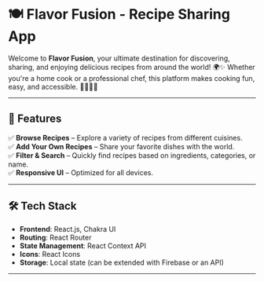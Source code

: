 # 🍽️ Flavor Fusion - Recipe Sharing App

Welcome to **Flavor Fusion**, your ultimate destination for discovering, sharing, and enjoying delicious recipes from around the world! 🌍✨ Whether you're a home cook or a professional chef, this platform makes cooking fun, easy, and accessible. 👨‍🍳👩‍🍳

---

## 🚀 Features

✅ **Browse Recipes** – Explore a variety of recipes from different cuisines.  
✅ **Add Your Own Recipes** – Share your favorite dishes with the world.  
✅ **Filter & Search** – Quickly find recipes based on ingredients, categories, or name.  
✅ **Responsive UI** – Optimized for all devices.  

---

## 🛠️ Tech Stack

- **Frontend**: React.js, Chakra UI
- **Routing**: React Router
- **State Management**: React Context API
- **Icons**: React Icons
- **Storage**: Local state (can be extended with Firebase or an API)

---

